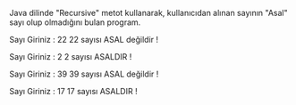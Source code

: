Java dilinde "Recursive" metot kullanarak, kullanıcıdan alınan sayının "Asal" sayı olup olmadığını bulan program.

Sayı Giriniz : 22
22 sayısı ASAL değildir !


Sayı Giriniz : 2
2 sayısı ASALDIR !


Sayı Giriniz : 39
39 sayısı ASAL değildir !


Sayı Giriniz : 17
17 sayısı ASALDIR !